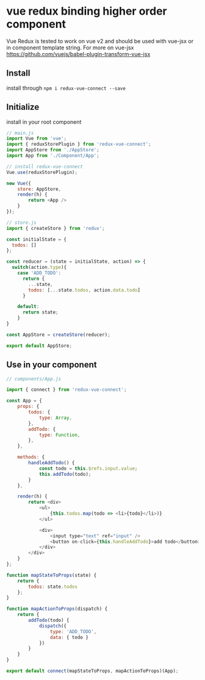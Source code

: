 # vue redux binding higher order component
Vue Redux is tested to work on vue v2 and should be used with vue-jsx or in component template string. For more on vue-jsx https://github.com/vuejs/babel-plugin-transform-vue-jsx

## Install
install through ``npm i redux-vue-connect --save``

## Initialize
install in your root component

```js
// main.js
import Vue from 'vue';
import { reduxStorePlugin } from 'redux-vue-connect';
import AppStore from './AppStore';
import App from './Component/App';

// install redux-vue-connect
Vue.use(reduxStorePlugin);

new Vue({
    store: AppStore,
    render(h) {
    	return <App />
	}
});
```

```js
// store.js
import { createStore } from 'redux';

const initialState = {
  todos: []
};

const reducer = (state = initialState, action) => {
  switch(action.type){
    case 'ADD_TODO':
      return {
        ...state,
        todos: [...state.todos, action.data.todo]
      }

    default:
      return state;
    }
}

const AppStore = createStore(reducer);

export default AppStore;
```

## Use in your component
```js
// components/App.js

import { connect } from 'redux-vue-connect';

const App = {
	props: {
		todos: {
			type: Array,
		},
		addTodo: {
			type: Function,
		},
	},

	methods: {
		handleAddTodo() {
			const todo = this.$refs.input.value;
			this.addTodo(todo);
		}
	},

	render(h) {
		return <div>
			<ul>
				{this.todos.map(todo => <li>{todo}</li>)}
			</ul>

			<div>
				<input type="text" ref="input" />
				<button on-click={this.handleAddTodo}>add todo</button>
			</div>
		</div>
	}
};

function mapStateToProps(state) {
	return {
		todos: state.todos
	};
}

function mapActionToProps(dispatch) {
	return {
		addTodo(todo) {
			dispatch({
				type: 'ADD_TODO',
				data: { todo }
			})
		}
	}
}

export default connect(mapStateToProps, mapActionToProps)(App);

```
